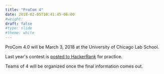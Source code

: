```yaml
---
title: "ProCom 4"
date: 2018-02-05T10:41:45-06:00
#weight: 
draft: false
#type: slide
#theme: white
---
```


ProCom 4.0 will be March 3, 2018 at the University of Chicago Lab School.

Last year's contest is [posted to HackerRank](https://www.hackerrank.com/pro-com-3) 
for practice.

Teams of 4 will be organized once the final information comes out.

